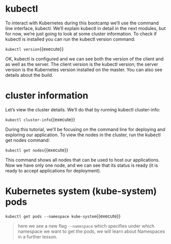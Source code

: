 # kubectl
To interact with Kubernetes during this bootcamp we’ll use the command line interface, kubectl. We’ll explain kubectl in detail in the next modules, but for now, we’re just going to look at some cluster information. To check if kubectl is installed you can run the kubectl version command:

`kubectl version`{{execute}}

OK, kubectl is configured and we can see both the version of the client and as well as the server. The client version is the kubectl version; the server version is the Kubernetes version installed on the master. You can also see details about the build.


# cluster information
Let’s view the cluster details. We’ll do that by running kubectl cluster-info:

`kubectl cluster-info`{{execute}}

During this tutorial, we’ll be focusing on the command line for deploying and exploring our application. To view the nodes in the cluster, run the kubectl get nodes command:

`kubectl get nodes`{{execute}}

This command shows all nodes that can be used to host our applications. Now we have only one node, and we can see that its status is ready (it is ready to accept applications for deployment).



# Kubernetes system (kube-system) pods

`kubectl get pods --namespace kube-system`{{execute}}


> here we see a new flag `--namespace` which specifies under which namespace we want to get the pods, we will learn about Namespaces in a further lesson.

